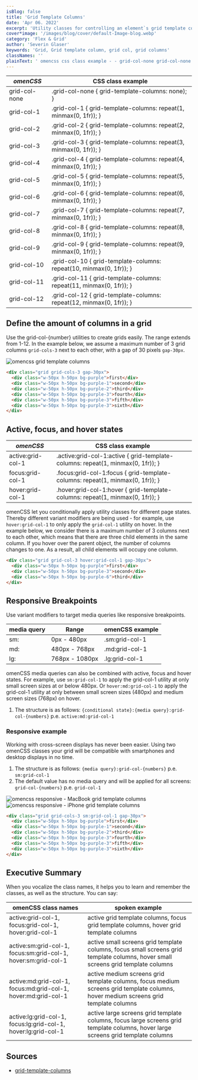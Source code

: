 ```yaml
---
isBlog: false
title: 'Grid Template Columns'
date: 'Apr 06. 2022'
excerpt: 'Utility classes for controlling an element`s grid template columns.'
cover*image: '/images/blog/cover/default-Image-blog.webp'
category: 'Flex & Grid'
author: 'Severin Glaser'
keywords: 'Grid, Grid template column, grid col, grid columns'
classNames: ''
plainText: ' omencss css class example - - grid-col-none grid-col-none grid-template-columns: none ; grid-col-1 grid-col-1 grid-template-columns: repeat 1 minmax 0 1fr ; grid-col-2 grid-col-2 grid-template-columns: repeat 2 minmax 0 1fr ; grid-col-3 grid-col-3 grid-template-columns: repeat 3 minmax 0 1fr ; grid-col-4 grid-col-4 grid-template-columns: repeat 4 minmax 0 1fr ; grid-col-5 grid-col-5 grid-template-columns: repeat 5 minmax 0 1fr ; grid-col-6 grid-col-6 grid-template-columns: repeat 6 minmax 0 1fr ; grid-col-7 grid-col-7 grid-template-columns: repeat 7 minmax 0 1fr ; grid-col-8 grid-col-8 grid-template-columns: repeat 8 minmax 0 1fr ; grid-col-9 grid-col-9 grid-template-columns: repeat 9 minmax 0 1fr ; grid-col-10 grid-col-10 grid-template-columns: repeat 10 minmax 0 1fr ; grid-col-11 grid-col-11 grid-template-columns: repeat 11 minmax 0 1fr ; grid-col-12 grid-col-12 grid-template-columns: repeat 12 minmax 0 1fr ; define the amount of columns in a grid use the grid-col- number utilities to create grids easily the range extends from 1-12 in the example below we assume a maximum number of 3 grid columns `grid-cols-3` next to each other with a gap of 30 pixels `gap-30px` ! omencss grid template columns images docs flex grid-columns webp?style=centerme  active focus and hover states omencss css class example - active:grid-col-1 active :grid-col-1:active grid-template-columns: repeat 1 minmax 0 1fr ; focus:grid-col-1 focus :grid-col-1:focus grid-template-columns: repeat 1 minmax 0 1fr ; hover:grid-col-1 hover :grid-col-1:hover grid-template-columns: repeat 1 minmax 0 1fr ; omencss let you conditionally apply utility classes for different page states thereby different variant modifiers are being used - for example use `hover:grid-col-1` to only apply the `grid-col-1` utility on hover in the example below we consider there is a maximum number of 3 columns next to each other which means that there are three child elements in the same column if you hover over the parent object the number of columns changes to one as a result all child elements will occupy one column  responsive breakpoints use variant modifiers to target media queries like responsive breakpoints media query range omencss example - - sm: 0px - 480px sm:grid-col-1 md: 480px - 768px md:grid-col-1 lg: 768px - 1080px lg:grid-col-1 omencss media queries can also be combined with active focus and hover states for example use `sm:grid-col-1` to apply the grid-col-1 utility at only small screen sizes at or below 480px or `hover:md:grid-col-1` to apply the grid-col-1 utility at only between small screen sizes 480px and medium screen sizes 768px on hover 1 the structure is as follows: ` conditional state : media query :grid-col- numbers ` p e `active:md:grid-col-1` responsive example working with cross-screen displays has never been easier using two omencss classes your grid will be compatible with smartphones and desktop displays in no time 1 the structure is as follows: ` media query :grid-col- numbers ` p e `sm:grid-col-1` 1 the default value has no media query and will be applied for all screens: `grid-col- numbers ` p e `grid-col-1` ! omencss responsive - macbook grid template columns images docs flex macbook-grid-columns webp?style=centerme ! omencss responsive - iphone grid template columns images docs flex iphone-grid-columns webp?style=centerme  executive summary when you vocalize the class names it helps you to learn and remember the classes as well as the structure you can say: omencss class names spoken example - active:grid-col-1 focus:grid-col-1 hover:grid-col-1 active grid template columns focus grid template columns hover grid template columns active:sm:grid-col-1 focus:sm:grid-col-1 hover:sm:grid-col-1 active small screens grid template columns focus small screens grid template columns hover small screens grid template columns active:md:grid-col-1 focus:md:grid-col-1 hover:md:grid-col-1 active medium screens grid template columns focus medium screens grid template columns hover medium screens grid template columns active:lg:grid-col-1 focus:lg:grid-col-1 hover:lg:grid-col-1 active large screens grid template columns focus large screens grid template columns hover large screens grid template columns sources - grid-template-columns https: developer mozilla org en-us docs web css grid-template-columns '
---
```


| _omenCSS_     | CSS class example                                                   |
| ------------- | ------------------------------------------------------------------- |
| grid-col-none | .grid-col-none { grid-template-columns: none); }                    |
| grid-col-1    | .grid-col-1 { grid-template-columns: repeat(1, minmax(0, 1fr)); }   |
| grid-col-2    | .grid-col-2 { grid-template-columns: repeat(2, minmax(0, 1fr)); }   |
| grid-col-3    | .grid-col-3 { grid-template-columns: repeat(3, minmax(0, 1fr)); }   |
| grid-col-4    | .grid-col-4 { grid-template-columns: repeat(4, minmax(0, 1fr)); }   |
| grid-col-5    | .grid-col-5 { grid-template-columns: repeat(5, minmax(0, 1fr)); }   |
| grid-col-6    | .grid-col-6 { grid-template-columns: repeat(6, minmax(0, 1fr)); }   |
| grid-col-7    | .grid-col-7 { grid-template-columns: repeat(7, minmax(0, 1fr)); }   |
| grid-col-8    | .grid-col-8 { grid-template-columns: repeat(8, minmax(0, 1fr)); }   |
| grid-col-9    | .grid-col-9 { grid-template-columns: repeat(9, minmax(0, 1fr)); }   |
| grid-col-10   | .grid-col-10 { grid-template-columns: repeat(10, minmax(0, 1fr)); } |
| grid-col-11   | .grid-col-11 { grid-template-columns: repeat(11, minmax(0, 1fr)); } |
| grid-col-12   | .grid-col-12 { grid-template-columns: repeat(12, minmax(0, 1fr)); } |

## Define the amount of columns in a grid

Use the grid-col-{number} utilities to create grids easily. The range extends from 1-12. In the example below, we assume a maximum number of 3 grid columns `grid-cols-3` next to each other, with a gap of 30 pixels `gap-30px`.

![omencss grid template columns](/images/docs/flex/grid-columns.webp?style=centerme)

```html
<div class="grid grid-cols-3 gap-30px">
  <div class="w-50px h-50px bg-purple">first</div>
  <div class="w-50px h-50px bg-purple-1">second</div>
  <div class="w-50px h-50px bg-purple-2">third</div>
  <div class="w-50px h-50px bg-purple-3">fourth</div>
  <div class="w-50px h-50px bg-purple-3">fifth</div>
  <div class="w-50px h-50px bg-purple-3">sixth</div>
</div>
```

## Active, focus, and hover states

| _omenCSS_         | CSS class example                                                                |
| ----------------- | -------------------------------------------------------------------------------- |
| active:grid-col-1 | .active\:grid-col-1:active { grid-template-columns: repeat(1, minmax(0, 1fr)); } |
| focus:grid-col-1  | .focus\:grid-col-1:focus { grid-template-columns: repeat(1, minmax(0, 1fr)); }   |
| hover:grid-col-1  | .hover\:grid-col-1:hover { grid-template-columns: repeat(1, minmax(0, 1fr)); }   |

omenCSS let you conditionally apply utility classes for different page states. Thereby different variant modifiers are being used - for example, use `hover:grid-col-1` to only apply the `grid-col-1` utility on hover. In the example below, we consider there is a maximum number of 3 columns next to each other, which means that there are three child elements in the same column. If you hover over the parent object, the number of columns changes to one. As a result, all child elements will occupy one column.

```html
<div class="grid grid-col-3 hover:grid-col-1 gap-30px">
  <div class="w-50px h-50px bg-purple">first</div>
  <div class="w-50px h-50px bg-purple-3">second</div>
  <div class="w-50px h-50px bg-purple-6">third</div>
</div>
```

## Responsive Breakpoints

Use variant modifiers to target media queries like responsive breakpoints.

| media query | Range          | omenCSS example |
| ----------- | -------------- | --------------- |
| sm:         | 0px - 480px    | .sm:grid-col-1  |
| md:         | 480px - 768px  | .md:grid-col-1  |
| lg:         | 768px - 1080px | .lg:grid-col-1  |

omenCSS media queries can also be combined with active, focus and hover states. For example, use `sm:grid-col-1` to apply the grid-col-1 utility at only small screen sizes at or below 480px. Or `hover:md:grid-col-1` to apply the grid-col-1 utility at only between small screen sizes (480px) and medium screen sizes (768px) on hover.

1. The structure is as follows: `{conditional state}:{media query}:grid-col-{numbers}` p.e. `active:md:grid-col-1`

### Responsive example

Working with cross-screen displays has never been easier. Using two omenCSS classes your grid will be compatible with smartphones and desktop displays in no time.

1. The structure is as follows: `{media query}:grid-col-{numbers}` p.e. `sm:grid-col-1`
1. The default value has no media query and will be applied for all screens: `grid-col-{numbers}` p.e. `grid-col-1`

![omencss responsive - MacBook grid template columns](/images/docs/flex/MacBook-grid-columns.webp?style=centerme)
![omencss responsive - iPhone grid template columns](/images/docs/flex/iPhone-grid-columns.webp?style=centerme)

```html
<div class="grid grid-cols-3 sm:grid-col-1 gap-30px">
  <div class="w-50px h-50px bg-purple">first</div>
  <div class="w-50px h-50px bg-purple-1">second</div>
  <div class="w-50px h-50px bg-purple-2">third</div>
  <div class="w-50px h-50px bg-purple-3">fourth</div>
  <div class="w-50px h-50px bg-purple-3">fifth</div>
  <div class="w-50px h-50px bg-purple-3">sixth</div>
</div>
```

## Executive Summary

When you vocalize the class names, it helps you to learn and remember the classes, as well as the structure. You can say:

| omenCSS class names                                            | spoken example                                                                                                                      |
| -------------------------------------------------------------- | ----------------------------------------------------------------------------------------------------------------------------------- |
| active:grid-col-1, focus:grid-col-1, hover:grid-col-1          | active grid template columns, focus grid template columns, hover grid template columns                                              |
| active:sm:grid-col-1, focus:sm:grid-col-1, hover:sm:grid-col-1 | active small screens grid template columns, focus small screens grid template columns, hover small screens grid template columns    |
| active:md:grid-col-1, focus:md:grid-col-1, hover:md:grid-col-1 | active medium screens grid template columns, focus medium screens grid template columns, hover medium screens grid template columns |
| active:lg:grid-col-1, focus:lg:grid-col-1, hover:lg:grid-col-1 | active large screens grid template columns, focus large screens grid template columns, hover large screens grid template columns    |

## Sources

- [grid-template-columns](https://developer.mozilla.org/en-US/docs/Web/CSS/grid-template-columns)
